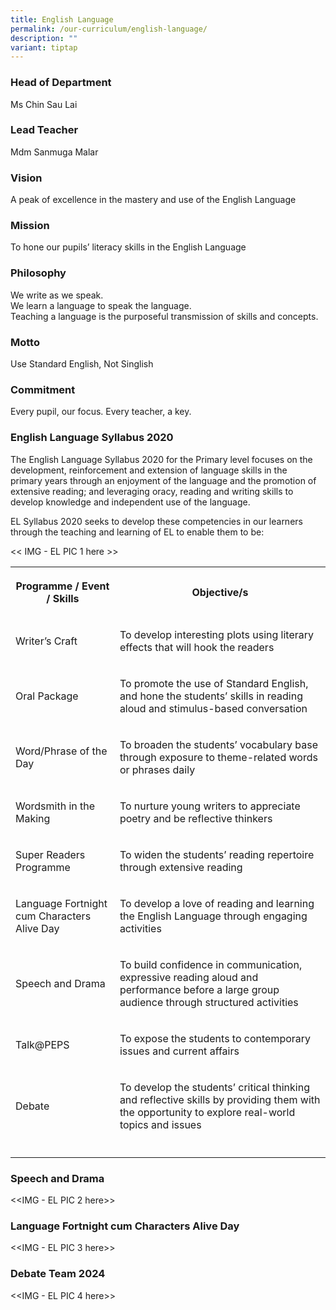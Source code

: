```yaml
---
title: English Language
permalink: /our-curriculum/english-language/
description: ""
variant: tiptap
---
```

<h3>Head of Department</h3>
<p>Ms Chin Sau Lai</p>
<h3>Lead Teacher</h3>
<p>Mdm Sanmuga Malar</p>
<h3>Vision</h3>
<p>A peak of excellence in the mastery and use of the English Language</p>
<h3>Mission</h3>
<p>To hone our pupils’ literacy skills in the English Language</p>
<h3>Philosophy&nbsp;</h3>
<p>We write as we speak.
<br>We learn a language to speak the language.
<br>Teaching a language is the purposeful transmission of skills and concepts.</p>
<h3>Motto</h3>
<p>Use Standard English, Not Singlish</p>
<h3>Commitment</h3>
<p>Every pupil, our focus. Every teacher, a key.</p>
<h3>English Language Syllabus 2020</h3>
<p></p>
<p>The English Language Syllabus 2020 for the Primary level focuses on the
development, reinforcement and extension of language skills in the primary&nbsp;years
through an enjoyment of the language and the promotion of extensive reading;
and leveraging oracy, reading and writing skills to develop knowledge and
independent use of the language.</p>
<p>EL Syllabus 2020 seeks to develop these competencies in our learners through
the teaching and learning of EL to enable them to be:</p>
<p>&lt;&lt; IMG - EL PIC 1 here &gt;&gt;</p>
<table style="minWidth: 50px">
<colgroup>
<col>
<col>
</colgroup>
<tbody>
<tr>
<th rowspan="1" colspan="1">
<p><strong>Programme / Event / Skills</strong>
</p>
</th>
<th rowspan="1" colspan="1">
<p><strong>Objective/s</strong>
</p>
</th>
</tr>
<tr>
<td rowspan="1" colspan="1">
<p>Writer’s Craft</p>
</td>
<td rowspan="1" colspan="1">
<p>To develop interesting plots using literary effects that will hook the
readers</p>
</td>
</tr>
<tr>
<td rowspan="1" colspan="1">
<p>Oral Package</p>
</td>
<td rowspan="1" colspan="1">
<p>To promote the use of Standard English, and hone the students’ skills
in reading aloud and stimulus-based conversation</p>
</td>
</tr>
<tr>
<td rowspan="1" colspan="1">
<p>Word/Phrase of the Day</p>
</td>
<td rowspan="1" colspan="1">
<p>To broaden the students’ vocabulary base through exposure to theme-related
words or phrases daily</p>
</td>
</tr>
<tr>
<td rowspan="1" colspan="1">
<p>Wordsmith in the Making</p>
</td>
<td rowspan="1" colspan="1">
<p>To nurture young writers to appreciate poetry and be reflective thinkers</p>
</td>
</tr>
<tr>
<td rowspan="1" colspan="1">
<p>Super Readers Programme</p>
</td>
<td rowspan="1" colspan="1">
<p>To widen the students’ reading repertoire through extensive reading</p>
</td>
</tr>
<tr>
<td rowspan="1" colspan="1">
<p>Language Fortnight cum Characters Alive Day</p>
</td>
<td rowspan="1" colspan="1">
<p>To develop a love of reading and learning the English Language through
engaging activities</p>
</td>
</tr>
<tr>
<td rowspan="1" colspan="1">
<p>Speech and Drama</p>
</td>
<td rowspan="1" colspan="1">
<p>To build confidence in communication, expressive reading aloud and performance
before a large group audience through structured activities</p>
</td>
</tr>
<tr>
<td rowspan="1" colspan="1">
<p>Talk@PEPS</p>
</td>
<td rowspan="1" colspan="1">
<p>To expose the students to contemporary issues and current affairs</p>
</td>
</tr>
<tr>
<td rowspan="1" colspan="1">
<p>Debate</p>
</td>
<td rowspan="1" colspan="1">
<p>To develop the students’ critical thinking and reflective skills by providing
them with the opportunity to explore real-world topics and issues</p>
</td>
</tr>
<tr>
<td rowspan="1" colspan="1">
<p></p>
</td>
<td rowspan="1" colspan="1">
<p></p>
</td>
</tr>
</tbody>
</table>
<h3>Speech and Drama</h3>
<p>&lt;&lt;IMG - EL PIC 2 here&gt;&gt;</p>
<h3>Language Fortnight cum Characters Alive Day</h3>
<p>&lt;&lt;IMG - EL PIC 3 here&gt;&gt;</p>
<h3>Debate Team 2024</h3>
<p>&lt;&lt;IMG - EL PIC 4 here&gt;&gt;</p>